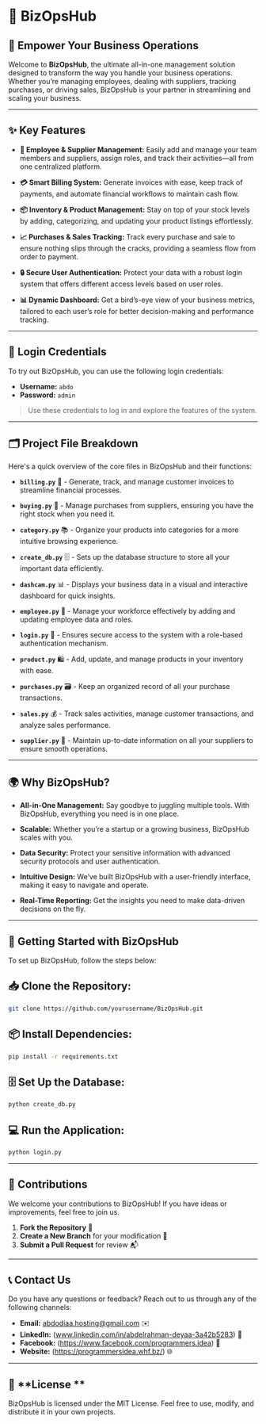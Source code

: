 # 🚀 **BizOpsHub** 

## 🌟 **Empower Your Business Operations**

Welcome to **BizOpsHub**, the ultimate all-in-one management solution designed to transform the way you handle your business operations. Whether you’re managing employees, dealing with suppliers, tracking purchases, or driving sales, BizOpsHub is your partner in streamlining and scaling your business.

---

## ✨ **Key Features**

- **👥 Employee & Supplier Management:** Easily add and manage your team members and suppliers, assign roles, and track their activities—all from one centralized platform.
  
- **💳 Smart Billing System:** Generate invoices with ease, keep track of payments, and automate financial workflows to maintain cash flow.
  
- **📦 Inventory & Product Management:** Stay on top of your stock levels by adding, categorizing, and updating your product listings effortlessly.
  
- **📈 Purchases & Sales Tracking:** Track every purchase and sale to ensure nothing slips through the cracks, providing a seamless flow from order to payment.
  
- **🔒 Secure User Authentication:** Protect your data with a robust login system that offers different access levels based on user roles.
  
- **📊 Dynamic Dashboard:** Get a bird’s-eye view of your business metrics, tailored to each user’s role for better decision-making and performance tracking.

---

## 🔑 **Login Credentials**

To try out BizOpsHub, you can use the following login credentials:

- **Username:** `abdo`
- **Password:** `admin`

> Use these credentials to log in and explore the features of the system.

---

## 🗂 **Project File Breakdown**

Here's a quick overview of the core files in BizOpsHub and their functions:

- **`billing.py`** 🧾 - Generate, track, and manage customer invoices to streamline financial processes.
  
- **`buying.py`** 🛒 - Manage purchases from suppliers, ensuring you have the right stock when you need it.
  
- **`category.py`** 📚 - Organize your products into categories for a more intuitive browsing experience.
  
- **`create_db.py`** 🗄 - Sets up the database structure to store all your important data efficiently.
  
- **`dashcam.py`** 📊 - Displays your business data in a visual and interactive dashboard for quick insights.
  
- **`employee.py`** 👥 - Manage your workforce effectively by adding and updating employee data and roles.
  
- **`login.py`** 🔐 - Ensures secure access to the system with a role-based authentication mechanism.
  
- **`product.py`** 🛍️ - Add, update, and manage products in your inventory with ease.
  
- **`purchases.py`** 🗃️ - Keep an organized record of all your purchase transactions.
  
- **`sales.py`** 💰 - Track sales activities, manage customer transactions, and analyze sales performance.
  
- **`supplier.py`** 🚚 - Maintain up-to-date information on all your suppliers to ensure smooth operations.

---

## 🌍 **Why BizOpsHub?**

- **All-in-One Management:** Say goodbye to juggling multiple tools. With BizOpsHub, everything you need is in one place.
  
- **Scalable:** Whether you’re a startup or a growing business, BizOpsHub scales with you.
  
- **Data Security:** Protect your sensitive information with advanced security protocols and user authentication.
  
- **Intuitive Design:** We’ve built BizOpsHub with a user-friendly interface, making it easy to navigate and operate.
  
- **Real-Time Reporting:** Get the insights you need to make data-driven decisions on the fly.

---

## 🚀 **Getting Started with BizOpsHub**

To set up BizOpsHub, follow the steps below:

## 📥 **Clone the Repository:**
```bash
git clone https://github.com/yourusername/BizOpsHub.git
```
## 📦 **Install Dependencies:**
```bash
pip install -r requirements.txt
```
## 🗄️ **Set Up the Database:**
```bash
python create_db.py
```
## 💻 **Run the Application:**
```bash
python login.py
```
---
## 🤝 **Contributions**
We welcome your contributions to BizOpsHub! If you have ideas or improvements, feel free to join us.

1. **Fork the Repository** 🍴
2. **Create a New Branch** for your modification 🌿
3. **Submit a Pull Request** for review 📬

---
## 📞 **Contact Us**
Do you have any questions or feedback? Reach out to us through any of the following channels:

- **Email:** abdodiaa.hosting@gmail.com ✉️
- **LinkedIn:** (www.linkedin.com/in/abdelrahman-deyaa-3a42b5283) 🔗
- **Facebook:** (https://www.facebook.com/programmers.idea) 📱
- **Website:** (https://programmersidea.whf.bz/) 🌐

---

## 📝 **License **
BizOpsHub is licensed under the MIT License. Feel free to use, modify, and distribute it in your own projects.
